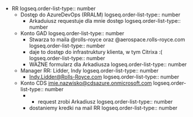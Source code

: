 - RR 
  logseq.order-list-type:: number
	- Dostęp do AzureDevOps (RRALM)
	  logseq.order-list-type:: number
		- Arkaduiusz requestuje dla mnie dostęp
		  logseq.order-list-type:: number
	- Konto GAD
	  logseq.order-list-type:: number
		- Stwarza to maila @rolls-royce oraz @aerospace.rolls-royce.com
		  logseq.order-list-type:: number
		- daje to dostęp do infrastruktury klienta, w tym Citrixa :(
		  logseq.order-list-type:: number
		- WAŻNE formularz dla Arkadiusza
		  logseq.order-list-type:: number
	- Manager RR: Lidder, Indy 
	  logseq.order-list-type:: number
		- Indy.Lidder@Rolls-Royce.com
		  logseq.order-list-type:: number
	- Konto CDS imie.nazwisko@cdsazure.onmicrosoft.com
	  logseq.order-list-type:: number
		- - request zrobi Arkadiusz
		  logseq.order-list-type:: number
		- dostaniemy kredki na mail RR
		  logseq.order-list-type:: number